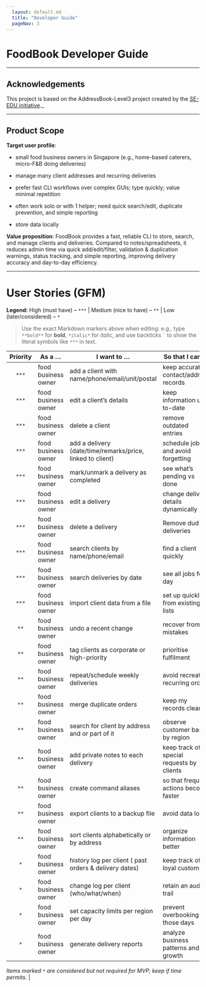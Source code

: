 ```yaml
---
  layout: default.md
  title: "Developer Guide"
  pageNav: 3
---
```


# FoodBook Developer Guide

<!-- * Table of Contents -->
<page-nav-print />

--------------------------------------------------------------------------------------------------------------------

## **Acknowledgements**

This project is based on the AddressBook-Level3 project created by the [SE-EDU initiative](https://se-education.org)._

--------------------------------------------------------------------------------------------------------------------

## **Product Scope** 

**Target user profile**:
- small food business owners in Singapore (e.g., home-based caterers, micro-F&B doing deliveries)


- manage many client addresses and recurring deliveries


- prefer fast CLI workflows over complex GUIs; type quickly; value minimal repetition


- often work solo or with 1 helper; need quick search/edit, duplicate prevention, and simple reporting


- store data locally


**Value proposition**: FoodBook provides a fast, reliable CLI to store, search, and manage clients and deliveries. Compared to notes/spreadsheets, it reduces admin time via quick add/edit/filter, validation & duplication warnings, status tracking, and simple reporting, improving delivery accuracy and day-to-day efficiency.

--------------------------------------------------------------------------------------------------------------------

# User Stories (GFM)

**Legend:** High (must have) – ``***``  |  Medium (nice to have) – ``**``  |  Low (later/considered) – ``*``

> Use the exact Markdown markers above when editing: e.g., type ``**bold**`` for **bold**, ``*italic*`` for *italic*, and use backticks `` ` `` to show the literal symbols like ``***`` in text.

| Priority | As a …              | I want to …                                               | So that I can …                              |
|:-------:|----------------------|------------------------------------------------------------|----------------------------------------------|
| ``***`` | food business owner  | add a client with name/phone/email/unit/postal             | keep accurate contact/address records        |
| ``***`` | food business owner  | edit a client’s details                                    | keep information up-to-date                  |
| ``***`` | food business owner  | delete a client                                            | remove outdated entries                      |
| ``***`` | food business owner  | add a delivery (date/time/remarks/price, linked to client) | schedule jobs and avoid forgetting           |
| ``***`` | food business owner  | mark/unmark a delivery as completed                        | see what’s pending vs done                   |
| ``***`` | food business owner  | edit a delivery                                            | change delivery details dynamically          |
| ``***`` | food business owner  | delete a delivery                                          | Remove dud deliveries                        |
| ``***`` | food business owner  | search clients by name/phone/email                         | find a client quickly                        |
| ``***`` | food business owner  | search deliveries by date                                  | see all jobs for a day                       |
| ``***`` | food business owner  | import client data from a file                             | set up quickly from existing lists           |
| ``**``  | food business owner  | undo a recent change                                       | recover from mistakes                        |
| ``**``  | food business owner  | tag clients as corporate or high-priority                  | prioritise fulfilment                        |
| ``**``  | food business owner  | repeat/schedule weekly deliveries                          | avoid recreating recurring orders            |
| ``**``  | food business owner  | merge duplicate orders                                     | keep my records clean                        |
| ``**``  | food business owner  | search for client by address and or part of it             | observe customer base by region              |
| ``**``  | food business owner  | add private notes to each delivery                         | keep track of special requests by clients    |
| ``**``  | food business owner  | create command aliases                                     | so that frequent actions become faster       |
| ``**``  | food business owner  | export clients to a backup file                            | avoid data loss                              |
| ``**``  | food business owner  | sort clients alphabetically or by address                  | organize information better                  |
| ``*``   | food business owner  | history log per client ( past orders & delivery dates)     | keep track of loyal customers                |
| ``*``   | food business owner  | change log per client (who/what/when)                      | retain an audit trail                        |
| ``*``   | food business owner  | set capacity limits per region per day                     | prevent overbooking on those days            |
| ``*``   | food business owner  | generate delivery reports                                  | analyze business patterns and growth         |

*Items marked ``*`` are considered but not required for MVP; keep if time permits.*
                                           |